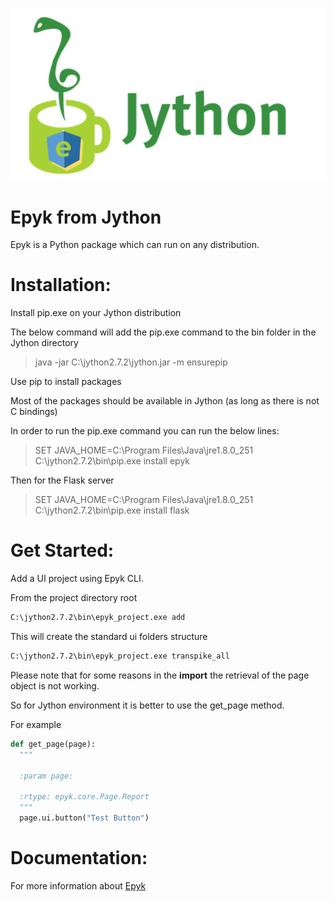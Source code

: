 ![](https://github.com/luibruce/epyk-jython/blob/master/static/images/logo.PNG?raw=true)

# Epyk from Jython

Epyk is a Python package which can run on any distribution.

Installation:
==================

Install pip.exe on your Jython distribution

The below command will add the pip.exe command to the bin folder in the Jython directory

> java -jar C:\jython2.7.2\jython.jar -m ensurepip

Use pip to install packages

Most of the packages should be available in Jython (as long as there is not C bindings)

In order to run the pip.exe command you can run the below lines:

> SET JAVA_HOME=C:\Program Files\Java\jre1.8.0_251
> C:\jython2.7.2\bin\pip.exe install epyk


Then for the Flask server

> SET JAVA_HOME=C:\Program Files\Java\jre1.8.0_251
> C:\jython2.7.2\bin\pip.exe install flask



Get Started:
============

Add a UI project using Epyk CLI.

From the project directory root

```bash
C:\jython2.7.2\bin\epyk_project.exe add
```

This will create the standard ui folders structure

```bash
C:\jython2.7.2\bin\epyk_project.exe transpike_all
```

Please note that for some reasons in the __import__ the retrieval of the 
page object is not working.

So for Jython environment it is better to use the get_page method.

For example

```python
def get_page(page):
  """

  :param page:

  :rtype: epyk.core.Page.Report
  """
  page.ui.button("Test Button")
```


Documentation:
==================

For more information about [Epyk](https://github.com/epykure/epyk-ui) 
